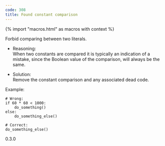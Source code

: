 ```yaml
---
code: 308
title: Found constant comparison
---
```


{% import "macros.html" as macros with context %}

Forbid comparing between two literals.

  - Reasoning:  
    When two constants are compared it is typically an indication of a
    mistake, since the Boolean value of the comparison, will always be
    the same.

  - Solution:  
    Remove the constant comparison and any associated dead code.

Example:

    # Wrong:
    if 60 * 60 < 1000:
        do_something()
    else:
        do_something_else()
    
    # Correct:
    do_something_else()

<div class="versionadded">

0.3.0

</div>